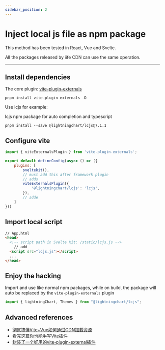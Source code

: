```yaml
---
sidebar_position: 2
---
```


# Inject local js file as npm package
This method has been tested in React, Vue and Svelte.

All the packages released by iife CDN can use the same operation.

---

## Install dependencies
The core plugin: [vite-plugin-externals](https://github.com/crcong/vite-plugin-externals)

`pnpm install vite-plugin-externals -D`


Use lcjs for example: 

lcjs npm package for auto completion and typescript

`pnpm install --save @lightningchart/lcjs@7.1.1`

## Configure vite
```js title="vite.config.js"
import { viteExternalsPlugin } from 'vite-plugin-externals';

export default defineConfig(async () => ({
    plugins: [
        sveltekit(),
        // must add this after framework plugin
        // adds
        viteExternalsPlugin({
            '@lightningchart/lcjs': 'lcjs',
        }),
        // adde
    ]
}))
```

## Import local script
```html
// App.html
<head>
  <!-- script path in Svelte Kit: /static/lcjs.js -->
    // add
  <script src="lcjs.js"></script>
  ...
</head>
```

## Enjoy the hacking
Import and use like normal npm packages, while on build, the package will auto be replaced by the `vite-plugin-externals` plugin

```typescript
import { lightningChart, Themes } from "@lightningchart/lcjs";
```

## Advanced references
- [彻底搞懂Vite+Vue如何通过CDN加载资源](https://juejin.cn/post/7329206771565461531)
- [看完这篇你也能手写Vite插件](https://juejin.cn/post/7329782406541901862)
- [封装了一个好用的vite-plugin-external插件](https://juejin.cn/post/7392248233194881060)